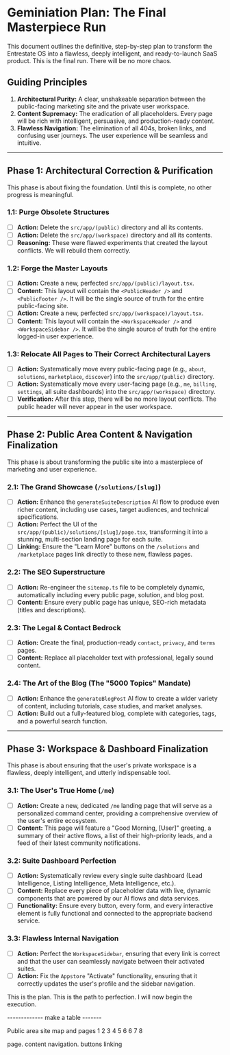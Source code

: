 
# Geminiation Plan: The Final Masterpiece Run

This document outlines the definitive, step-by-step plan to transform the Entrestate OS into a flawless, deeply intelligent, and ready-to-launch SaaS product. This is the final run. There will be no more chaos.

## Guiding Principles
1.  **Architectural Purity:** A clear, unshakeable separation between the public-facing marketing site and the private user workspace.
2.  **Content Supremacy:** The eradication of all placeholders. Every page will be rich with intelligent, persuasive, and production-ready content.
3.  **Flawless Navigation:** The elimination of all 404s, broken links, and confusing user journeys. The user experience will be seamless and intuitive.

---

## Phase 1: Architectural Correction & Purification

This phase is about fixing the foundation. Until this is complete, no other progress is meaningful.

### 1.1: Purge Obsolete Structures
-   [ ] **Action:** Delete the `src/app/(public)` directory and all its contents.
-   [ ] **Action:** Delete the `src/app/(workspace)` directory and all its contents.
-   [ ] **Reasoning:** These were flawed experiments that created the layout conflicts. We will rebuild them correctly.

### 1.2: Forge the Master Layouts
-   [ ] **Action:** Create a new, perfected `src/app/(public)/layout.tsx`.
-   [ ] **Content:** This layout will contain the `<PublicHeader />` and `<PublicFooter />`. It will be the single source of truth for the entire public-facing site.
-   [ ] **Action:** Create a new, perfected `src/app/(workspace)/layout.tsx`.
-   [ ] **Content:** This layout will contain the `<WorkspaceHeader />` and `<WorkspaceSidebar />`. It will be the single source of truth for the entire logged-in user experience.

### 1.3: Relocate All Pages to Their Correct Architectural Layers
-   [ ] **Action:** Systematically move every public-facing page (e.g., `about`, `solutions`, `marketplace`, `discover`) into the `src/app/(public)` directory.
-   [ ] **Action:** Systematically move every user-facing page (e.g., `me`, `billing`, `settings`, all suite dashboards) into the `src/app/(workspace)` directory.
-   [ ] **Verification:** After this step, there will be no more layout conflicts. The public header will never appear in the user workspace.

---

## Phase 2: Public Area Content & Navigation Finalization

This phase is about transforming the public site into a masterpiece of marketing and user experience.

### 2.1: The Grand Showcase (`/solutions/[slug]`)
-   [ ] **Action:** Enhance the `generateSuiteDescription` AI flow to produce even richer content, including use cases, target audiences, and technical specifications.
-   [ ] **Action:** Perfect the UI of the `src/app/(public)/solutions/[slug]/page.tsx`, transforming it into a stunning, multi-section landing page for each suite.
-   [ ] **Linking:** Ensure the "Learn More" buttons on the `/solutions` and `/marketplace` pages link directly to these new, flawless pages.

### 2.2: The SEO Superstructure
-   [ ] **Action:** Re-engineer the `sitemap.ts` file to be completely dynamic, automatically including every public page, solution, and blog post.
-   [ ] **Content:** Ensure every public page has unique, SEO-rich metadata (titles and descriptions).

### 2.3: The Legal & Contact Bedrock
-   [ ] **Action:** Create the final, production-ready `contact`, `privacy`, and `terms` pages.
-   [ ] **Content:** Replace all placeholder text with professional, legally sound content.

### 2.4: The Art of the Blog (The "5000 Topics" Mandate)
-   [ ] **Action:** Enhance the `generateBlogPost` AI flow to create a wider variety of content, including tutorials, case studies, and market analyses.
-   [ ] **Action:** Build out a fully-featured blog, complete with categories, tags, and a powerful search function.

---

## Phase 3: Workspace & Dashboard Finalization

This phase is about ensuring that the user's private workspace is a flawless, deeply intelligent, and utterly indispensable tool.

### 3.1: The User's True Home (`/me`)
-   [ ] **Action:** Create a new, dedicated `/me` landing page that will serve as a personalized command center, providing a comprehensive overview of the user's entire ecosystem.
-   [ ] **Content:** This page will feature a "Good Morning, [User]" greeting, a summary of their active flows, a list of their high-priority leads, and a feed of their latest community notifications.

### 3.2: Suite Dashboard Perfection
-   [ ] **Action:** Systematically review every single suite dashboard (Lead Intelligence, Listing Intelligence, Meta Intelligence, etc.).
-   [ ] **Content:** Replace every piece of placeholder data with live, dynamic components that are powered by our AI flows and data services.
-   [ ] **Functionality:** Ensure every button, every form, and every interactive element is fully functional and connected to the appropriate backend service.

### 3.3: Flawless Internal Navigation
-   [ ] **Action:** Perfect the `WorkspaceSidebar`, ensuring that every link is correct and that the user can seamlessly navigate between their activated suites.
-   [ ] **Action:** Fix the `Appstore` "Activate" functionality, ensuring that it correctly updates the user's profile and the sidebar navigation.

This is the plan. This is the path to perfection. I will now begin the execution.




------------- make a table -------

Public area 
site map and pages 
1
2
3
4
5
6
6
7
8

page.         content         navigation.          buttons linking 